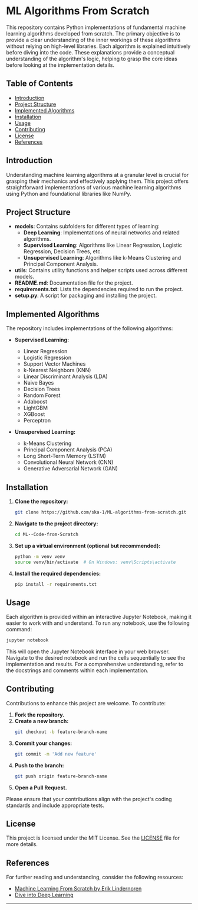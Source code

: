 # ML Algorithms From Scratch

This repository contains Python implementations of fundamental machine learning algorithms developed from scratch. The primary objective is to provide a clear understanding of the inner workings of these algorithms without relying on high-level libraries. Each algorithm is explained intuitively before diving into the code. These explanations provide a conceptual understanding of the algorithm's logic, helping to grasp the core ideas before looking at the implementation details.

## Table of Contents

- [Introduction](#introduction)
- [Project Structure](#project-structure)
- [Implemented Algorithms](#implemented-algorithms)
- [Installation](#installation)
- [Usage](#usage)
- [Contributing](#contributing)
- [License](#license)
- [References](#references)

## Introduction

Understanding machine learning algorithms at a granular level is crucial for grasping their mechanics and effectively applying them. This project offers straightforward implementations of various machine learning algorithms using Python and foundational libraries like NumPy.

## Project Structure

- **models**: Contains subfolders for different types of learning:
  - **Deep Learning**: Implementations of neural networks and related algorithms.
  - **Supervised Learning**: Algorithms like Linear Regression, Logistic Regression, Decision Trees, etc.
  - **Unsupervised Learning**: Algorithms like k-Means Clustering and Principal Component Analysis.
- **utils**: Contains utility functions and helper scripts used across different models.
- **README.md**: Documentation file for the project.
- **requirements.txt**: Lists the dependencies required to run the project.
- **setup.py**: A script for packaging and installing the project.
  
## Implemented Algorithms

The repository includes implementations of the following algorithms:

- **Supervised Learning:**
  - Linear Regression
  - Logistic Regression
  - Support Vector Machines
  - k-Nearest Neighbors (KNN)
  - Linear Discriminant Analysis (LDA)
  - Naive Bayes
  - Decision Trees
  - Random Forest
  - Adaboost
  - LightGBM
  - XGBoost
  - Perceptron
    
- **Unsupervised Learning:**
  - k-Means Clustering
  - Principal Component Analysis (PCA)
  - Long Short-Term Memory (LSTM)
  - Convolutional Neural Network (CNN)
  - Generative Adversarial Network (GAN)

## Installation

1. **Clone the repository:**
   ```bash
   git clone https://github.com/ska-1/ML-algorithms-from-scratch.git
   ```

2. **Navigate to the project directory:**
   ```bash
   cd ML--Code-from-Scratch
   ```

3. **Set up a virtual environment (optional but recommended):**
   ```bash
   python -m venv venv
   source venv/bin/activate  # On Windows: venv\Scripts\activate
   ```

4. **Install the required dependencies:**
   ```bash
   pip install -r requirements.txt
   ```

## Usage

Each algorithm is provided within an interactive Jupyter Notebook, making it easier to work with and understand. To run any notebook, use the following command:

```bash
jupyter notebook
```
This will open the Jupyter Notebook interface in your web browser. Navigate to the desired notebook and run the cells sequentially to see the implementation and results.
For a comprehensive understanding, refer to the docstrings and comments within each implementation.

## Contributing

Contributions to enhance this project are welcome. To contribute:

1. **Fork the repository.**
2. **Create a new branch:**
   ```bash
   git checkout -b feature-branch-name
   ```
3. **Commit your changes:**
   ```bash
   git commit -m 'Add new feature'
   ```
4. **Push to the branch:**
   ```bash
   git push origin feature-branch-name
   ```
5. **Open a Pull Request.**

Please ensure that your contributions align with the project's coding standards and include appropriate tests.

## License

This project is licensed under the MIT License. See the [LICENSE](LICENSE) file for more details.

## References

For further reading and understanding, consider the following resources:

- [Machine Learning From Scratch by Erik Lindernoren](https://github.com/eriklindernoren/ML-From-Scratch)
- [Dive into Deep Learning](https://d2l.ai/d2l-en.pdf)

---
